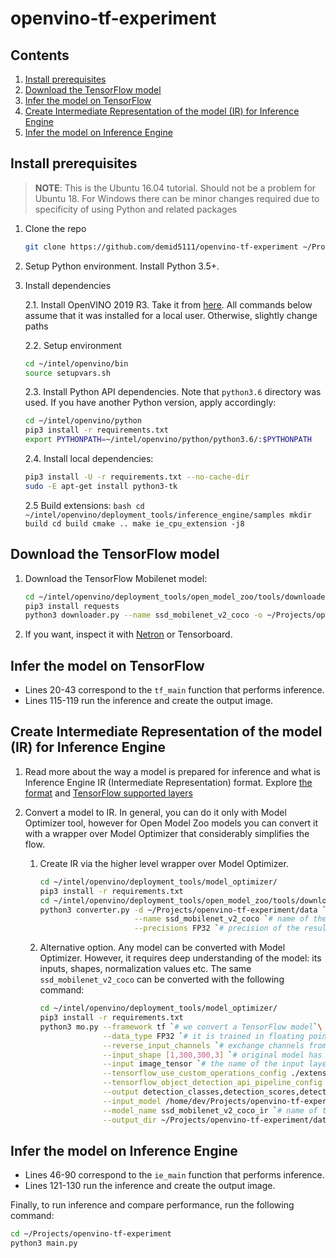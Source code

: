 # openvino-tf-experiment

## Contents

1. <a href="#prerequisites">Install prerequisites</a>
2. <a href="#download">Download the TensorFlow model</a>
3. <a href="#tf-infer">Infer the model on TensorFlow</a>
4. <a href="#convert">Create Intermediate Representation of the model (IR) for Inference Engine</a>
5. <a href="#ie-infer">Infer the model on Inference Engine</a>

## Install prerequisites <a name="prerequisites"></a>

> **NOTE**: This is the Ubuntu 16.04 tutorial. Should not be a problem for Ubuntu 18. For Windows there
> can be minor changes required due to specificity of using Python and related packages

1. Clone the repo

   ```bash
   git clone https://github.com/demid5111/openvino-tf-experiment ~/Projects/openvino-tf-experiment
   ```

2. Setup Python environment. Install Python 3.5+.

3. Install dependencies

    2.1. Install OpenVINO 2019 R3. Take it from 
         [here](https://software.intel.com/en-us/openvino-toolkit/choose-download/free-download-linux).
         All commands below assume that it was installed for a local user. Otherwise, slightly change paths

    2.2. Setup environment

    ```bash
    cd ~/intel/openvino/bin
    source setupvars.sh
    ```

    2.3. Install Python API dependencies. Note that `python3.6` directory was used. 
         If you have another Python version, apply accordingly:

    ```bash
    cd ~/intel/openvino/python
    pip3 install -r requirements.txt
    export PYTHONPATH=~/intel/openvino/python/python3.6/:$PYTHONPATH
    ```

    2.4. Install local dependencies:

    ```bash
    pip3 install -U -r requirements.txt --no-cache-dir
    sudo -E apt-get install python3-tk
    ```

    2.5 Build extensions:
       ```bash
       cd ~/intel/openvino/deployment_tools/inference_engine/samples
       mkdir build
       cd build
       cmake ..
       make ie_cpu_extension -j8
       ```

## Download the TensorFlow model <a name="download"></a>

1. Download the TensorFlow Mobilenet model:

   ```bash
   cd ~/intel/openvino/deployment_tools/open_model_zoo/tools/downloader
   pip3 install requests
   python3 downloader.py --name ssd_mobilenet_v2_coco -o ~/Projects/openvino-tf-experiment/data
   ```

2. If you want, inspect it with [Netron](https://lutzroeder.github.io/netron/) or Tensorboard.

## Infer the model on TensorFlow <a name="tf-infer"></a>

* Lines 20-43 correspond to the `tf_main` function that performs inference.
* Lines 115-119 run the inference and create the output image.

## Create Intermediate Representation of the model (IR) for Inference Engine <a name="convert"></a>

1. Read more about the way a model is prepared for inference and what is Inference Engine IR (Intermediate Representation) format.
   Explore [the format](https://docs.openvinotoolkit.org/latest/_docs_MO_DG_prepare_model_convert_model_IRLayersCatalogSpec.html)
   and [TensorFlow supported layers](https://docs.openvinotoolkit.org/latest/_docs_MO_DG_prepare_model_Supported_Frameworks_Layers.html)

2. Convert a model to IR. In general, you can do it only with Model Optimizer tool, however for Open Model Zoo models you can convert it
   with a wrapper over Model Optimizer that considerably simplifies the flow.
   
   1. Create IR via the higher level wrapper over Model Optimizer.
      ```bash
      cd ~/intel/openvino/deployment_tools/model_optimizer/
      pip3 install -r requirements.txt
      cd ~/intel/openvino/deployment_tools/open_model_zoo/tools/downloader
      python3 converter.py -d ~/Projects/openvino-tf-experiment/data `# where to take original model from`\
                           --name ssd_mobilenet_v2_coco `# name of the original model`\
                           --precisions FP32 `# precision of the resulting model`
      ```
   2. Alternative option. Any model can be converted with Model Optimizer. However, it requires deep understanding of the model: 
      its inputs, shapes, normalization values etc. The same `ssd_mobilenet_v2_coco` can be converted with the following command:

      ```bash
      cd ~/intel/openvino/deployment_tools/model_optimizer/
      pip3 install -r requirements.txt
      python3 mo.py --framework tf `# we convert a TensorFlow model`\
                    --data_type FP32 `# it is trained in floating point 32-bit`\
                    --reverse_input_channels `# exchange channels from BGR to RGB`\
                    --input_shape [1,300,300,3] `# original model has dynamic shapes, specify ones that we need`\
                    --input image_tensor `# the name of the input layer`\
                    --tensorflow_use_custom_operations_config ./extensions/front/tf/ssd_v2_support.json `# Model Optimizer extensions for the model`\
                    --tensorflow_object_detection_api_pipeline_config ~/Projects/openvino-tf-experiment/data/public/ssd_mobilenet_v2_coco/ssd_mobilenet_v2_coco_2018_03_29/pipeline.config `# TensorFlow Object Detection API config (standard and delivered with the model)`\
                    --output detection_classes,detection_scores,detection_boxes,num_detections `# output layers`\
                    --input_model /home/dev/Projects/openvino-tf-experiment/data/public/ssd_mobilenet_v2_coco/ssd_mobilenet_v2_coco_2018_03_29/frozen_inference_graph.pb `# path to the model`\
                    --model_name ssd_mobilenet_v2_coco_ir `# name of the output model`\
                    --output_dir ~/Projects/openvino-tf-experiment/data/public/ssd_mobilenet_v2_coco/FP32 `# where to store resulting IR` 
      ```

## Infer the model on Inference Engine <a name="ie-infer"></a>

* Lines 46-90 correspond to the `ie_main` function that performs inference.
* Lines 121-130 run the inference and create the output image.

Finally, to run inference and compare performance, run the
following command:

```sh
cd ~/Projects/openvino-tf-experiment
python3 main.py
```
